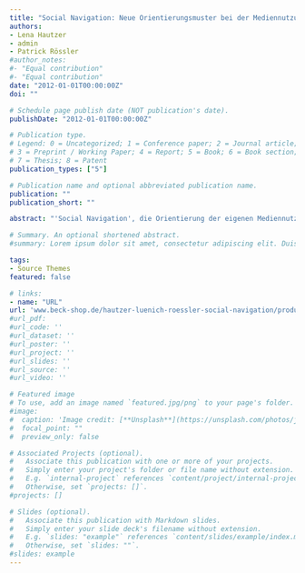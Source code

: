 ```yaml
---
title: "Social Navigation: Neue Orientierungsmuster bei der Mediennutzung im Internet"
authors:
- Lena Hautzer
- admin
- Patrick Rössler
#author_notes:
#- "Equal contribution"
#- "Equal contribution"
date: "2012-01-01T00:00:00Z"
doi: ""

# Schedule page publish date (NOT publication's date).
publishDate: "2012-01-01T00:00:00Z"

# Publication type.
# Legend: 0 = Uncategorized; 1 = Conference paper; 2 = Journal article;
# 3 = Preprint / Working Paper; 4 = Report; 5 = Book; 6 = Book section;
# 7 = Thesis; 8 = Patent
publication_types: ["5"]

# Publication name and optional abbreviated publication name.
publication: ""
publication_short: ""

abstract: "'Social Navigation', die Orientierung der eigenen Mediennutzung am Verhalten Anderer und das Hinterlassen eigener Nutzungsinformationen, ist eines der aktuellen Phänomene im Internet. Auf Grundlage etablierter Ansätze der Kommunikationswissenschaft legt diese Studie eine umfassende theoretische Modellierung des Kommunikationsprozesses via „Social Navigation“ auf Mikro-, Meso- und Makroebene vor. Ausgewählte Aspekte wurden außerdem anhand eines Mehrmethodendesigns (Befragung und Inhaltsanalyse) in mehreren Piloterhebungen empirisch vertieft."

# Summary. An optional shortened abstract.
#summary: Lorem ipsum dolor sit amet, consectetur adipiscing elit. Duis posuere tellus ac convallis placerat. Proin tincidunt magna sed ex sollicitudin condimentum.

tags:
- Source Themes
featured: false

# links:
- name: "URL"
url: 'www.beck-shop.de/hautzer-luenich-roessler-social-navigation/product/11612910'
#url_pdf:
#url_code: ''
#url_dataset: ''
#url_poster: ''
#url_project: ''
#url_slides: ''
#url_source: ''
#url_video: ''

# Featured image
# To use, add an image named `featured.jpg/png` to your page's folder. 
#image:
#  caption: 'Image credit: [**Unsplash**](https://unsplash.com/photos/jdD8gXaTZsc)'
#  focal_point: ""
#  preview_only: false

# Associated Projects (optional).
#   Associate this publication with one or more of your projects.
#   Simply enter your project's folder or file name without extension.
#   E.g. `internal-project` references `content/project/internal-project/index.md`.
#   Otherwise, set `projects: []`.
#projects: []

# Slides (optional).
#   Associate this publication with Markdown slides.
#   Simply enter your slide deck's filename without extension.
#   E.g. `slides: "example"` references `content/slides/example/index.md`.
#   Otherwise, set `slides: ""`.
#slides: example
---
```

